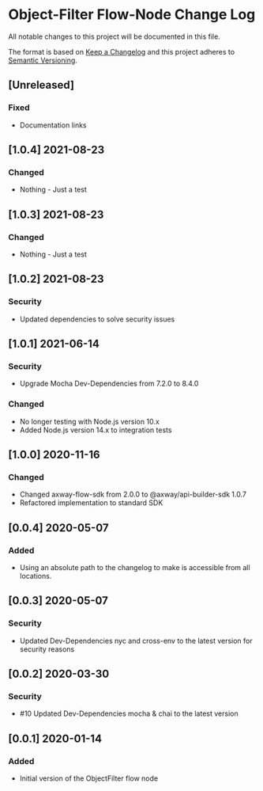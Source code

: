 # Object-Filter Flow-Node Change Log
All notable changes to this project will be documented in this file.

The format is based on [Keep a Changelog](http://keepachangelog.com/)
and this project adheres to [Semantic Versioning](http://semver.org/).

## [Unreleased]
### Fixed
- Documentation links

## [1.0.4] 2021-08-23
### Changed
- Nothing - Just a test

## [1.0.3] 2021-08-23
### Changed
- Nothing - Just a test

## [1.0.2] 2021-08-23
### Security
- Updated dependencies to solve security issues 

## [1.0.1] 2021-06-14
### Security
- Upgrade Mocha Dev-Dependencies from 7.2.0 to 8.4.0 

### Changed
- No longer testing with Node.js version 10.x
- Added Node.js version 14.x to integration tests

## [1.0.0] 2020-11-16
### Changed
- Changed axway-flow-sdk from 2.0.0 to @axway/api-builder-sdk 1.0.7
- Refactored implementation to standard SDK

## [0.0.4] 2020-05-07
### Added
- Using an absolute path to the changelog to make is accessible from all locations.

## [0.0.3] 2020-05-07
### Security
- Updated Dev-Dependencies nyc and cross-env to the latest version for security reasons

## [0.0.2] 2020-03-30
### Security
- #10 Updated Dev-Dependencies mocha & chai to the latest version

## [0.0.1] 2020-01-14
### Added
- Initial version of the ObjectFilter flow node
